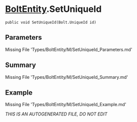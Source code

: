 # [BoltEntity](Types/BoltEntity.md).SetUniqueId
`public void SetUniqueId(Bolt.UniqueId id)`
## Parameters
Missing File 'Types/BoltEntity/M/SetUniqueId_Parameters.md'
## Summary
Missing File 'Types/BoltEntity/M/SetUniqueId_Summary.md'
## Example
Missing File 'Types/BoltEntity/M/SetUniqueId_Example.md'

*THIS IS AN AUTOGENERATED FILE, DO NOT EDIT*
